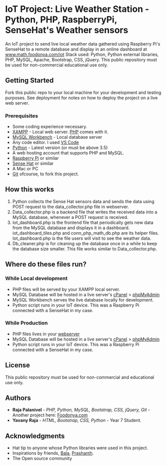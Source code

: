 # IoT Project: Live Weather Station -Python, PHP, RaspberryPi, SenseHat's Weather sensors
An IoT project to send live local weather data gathered using Raspberry Pi's SenseHat to a remote database and display in an online dashboard at www.math.foodonya.com/iot Stack used: Python, Python external libraries, PHP, MySQL, Apache, Bootstrap, CSS, jQuery. This public repository must be used for non-commercial educational use only.

## Getting Started

Fork this public repo to your local machine for your development and testing purposes. See deployment for notes on how to deploy the project on a live web server.

### Prerequisites

* Some coding experience necessary.
* [XAMPP](https://www.apachefriends.org/index.html) - Local web server. [PHP](https://www.php.net/) comes with it.
* [MySQL Workbench](https://www.mysql.com/products/workbench/) - Local database server
* Any code editor. I used [VS Code](https://code.visualstudio.com/)
* [Python](https://www.python.org/) - Latest version (or must be above 3.5)
* A web hosting account that supports PHP and MySQL.
* [Raspberry Pi](https://www.raspberrypi.org/) or similar
* [Sense Hat](https://www.raspberrypi.org/products/sense-hat/) or similar
* A Mac or PC
* [Git](https://git-scm.com/) ofcourse, to fork this project.


## How this works
1. Python collects the Sense Hat sensors data and sends the data using POST request to the data_collector.php file in webserver.
2. Data_collector.php is a backend file that writes the received data into a MySQL database, whenever a POST request is received.
3. Iot_dashboard.php is the frontend file that periodically gets new data from the MySQL database and displays it in a dashboard. iot_dashboard_tiles.php and conn_php_math_db.php are its helper files. Iot_dashboard.php is the file users will visit to see the weather data.
4. Db_cleaner.php is for cleaning up the database once in a while to keep the database size smaller. This file works similar to Data_collector.php.


## Where do these files run?

### While Local development

* PHP files will be served by your XAMPP local server.
* MySQL Database will be hosted in a live server's [cPanel](https://www.cpanel.net/) > [phpMyAdmin](https://www.phpmyadmin.net/)
* MySQL Workbench serves the live database locally for development.
* Python script runs in your IoT device. This was a Raspberry Pi connected with a SenseHat in my case.

### While Production

* PHP files lives in your [webserver](https://math.foodonya.com/iot/php/iot_dashboard.php)
* MySQL Database will be hosted in a live server's [cPanel](https://www.cpanel.net/) > [phpMyAdmin](https://www.phpmyadmin.net/)
* Python script runs in your IoT device. This was a Raspberry Pi connected with a SenseHat in my case.

## License

This public repository must be used for non-commercial and educational use only.

## Authors

* **Raja Palanivel** - *PHP, Python, MySQL, Bootstrap, CSS, jQuery, Git* - Another project here: [Foodonya.com](https://foodonya.com/)
* **Yavany Raja** - *HTML, Bootstrap, CSS, Python* - Year 7 Student.

## Acknowledgments

* Hat tip to anyone whose Python libraries were used in this project.
* Inspirations by friends, [Bala](https://www.linkedin.com/in/balasmn/), [Prashanth](https://www.linkedin.com/in/prashanth-umashanker-a28a6019/).
* The Open source community
